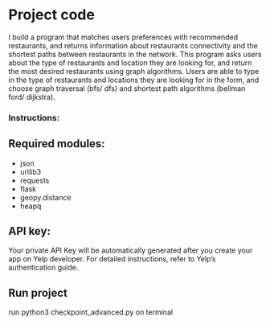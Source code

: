 # Project code

I build a program that matches users preferences with recommended restaurants, and returns information about restaurants connectivity and the shortest paths between restaurants in the network. This program asks users about the type of restaurants and location they are looking for, and return the most desired restaurants using graph algorithms. Users are able to type in the type of restaurants and locations they are looking for in the form, and choose graph traversal (bfs/ dfs) and shortest path algorithms (bellman ford/ dijkstra). 
   
### Instructions:
## Required modules: 
- json
- urllib3
- requests
- flask
- geopy.distance
- heapq

## API key: 
Your private API Key will be automatically generated after you create your app on Yelp developer. For detailed instructions, refer to Yelp’s authentication guide.

## Run project
run python3 checkpoint_advanced.py on terminal

